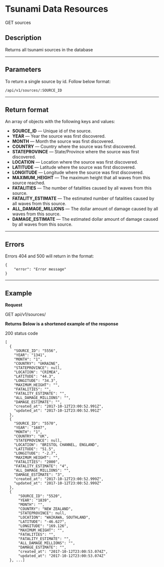 # Tsunami Data Resources

GET sources

## Description

Returns all tsunami sources in the database

***

## Parameters

To return a single source by id. Follow below format:

```
/api/v1/sources/:SOURCE_ID
```

***

## Return format
An array of objects with the following keys and values:


- **SOURCE_ID** — Unique id of the source.
- **YEAR** — Year the source was first discovered.
- **MONTH** — Month the source was first discovered.
- **COUNTRY** — Country where the source was first discovered.
- **STATEPROVINCE** — State/Province where the source was first discovered.
- **LOCATION** — Location where the source was first discovered.
- **LATITUDE** — Latitude where the source was first discovered.
- **LONGITUDE** — Longitude where the source was first discovered.
- **MAXIMUM_HEIGHT** — The maximum height that all waves from this source reached.
- **FATALITIES** — The number of fatalities caused by all waves from this source.
- **FATALITY_ESTIMATE** — The estimated number of fatalities caused by all waves from this source.
- **ALL_DAMAGE_MILLIONS** — The dollar amount of damage caused by all waves from this source.
- **DAMAGE_ESTIMATE** — The estimated dollar amount of damage caused by all waves from this source.

***

## Errors

Errors 404 and 500 will return in the format:

```
{
    "error": "Error message"
}
```

***

## Example
**Request**

   GET api/v1/sources/

**Returns**
__Below is a shortened example of the response__

200 status code

```
[
  {
    "SOURCE_ID": "5556",
    "YEAR": "1341",
    "MONTH": "1",
    "COUNTRY": "UKRAINE",
    "STATEPROVINCE": null,
    "LOCATION": "CRIMEA",
    "LATITUDE": "44.3",
    "LONGITUDE": "34.3",
    "MAXIMUM_HEIGHT": "",
    "FATALITIES": "",
    "FATALITY_ESTIMATE": "",
    "ALL_DAMAGE_MILLIONS": "",
    "DAMAGE_ESTIMATE": "",
    "created_at": "2017-10-12T23:00:52.991Z",
    "updated_at": "2017-10-12T23:00:52.991Z"
  },
  {
    "SOURCE_ID": "5570",
    "YEAR": "1607",
    "MONTH": "1",
    "COUNTRY": "UK",
    "STATEPROVINCE": null,
    "LOCATION": "BRISTOL CHANNEL, ENGLAND",
    "LATITUDE": "51.5",
    "LONGITUDE": "-2.7",
    "MAXIMUM_HEIGHT": "",
    "FATALITIES": "2000",
    "FATALITY_ESTIMATE": "4",
    "ALL_DAMAGE_MILLIONS": "",
    "DAMAGE_ESTIMATE": "3",
    "created_at": "2017-10-12T23:00:52.999Z",
    "updated_at": "2017-10-12T23:00:52.999Z"
  },
  {
	  "SOURCE_ID": "5520",
	  "YEAR": "1839",
	  "MONTH": "",
	  "COUNTRY": "NEW ZEALAND",
	  "STATEPROVINCE": null,
	  "LOCATION": "WAIKAWA, SOUTHLAND",
	  "LATITUDE": "-46.627",
	  "LONGITUDE": "169.126",
	  "MAXIMUM_HEIGHT": "",
	  "FATALITIES": "",
	  "FATALITY_ESTIMATE": "",
	  "ALL_DAMAGE_MILLIONS": "",
	  "DAMAGE_ESTIMATE": "",
	  "created_at": "2017-10-12T23:00:53.074Z",
	  "updated_at": "2017-10-12T23:00:53.074Z"
  }, ...]
```
